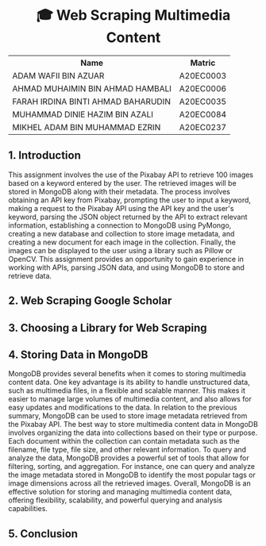 <h1 align='center'>🎓 Web Scraping Multimedia Content</h1>
<table align='center'>
  <tr>
    <th>Name</th>
    <th>Matric</th>
  </tr>
  <tr>
    <td>ADAM WAFII BIN AZUAR</td>
    <td>A20EC0003</td>
  </tr>
  <tr>
    <td>AHMAD MUHAIMIN BIN AHMAD HAMBALI</td>
    <td>A20EC0006</td>
  </tr>
    <tr>
    <td>FARAH IRDINA BINTI AHMAD BAHARUDIN</td>
    <td>A20EC0035</td>
  </tr>
    <tr>
    <td>MUHAMMAD DINIE HAZIM BIN AZALI</td>
    <td>A20EC0084</td>
  </tr>
  <tr>
    <td>MIKHEL ADAM BIN MUHAMMAD EZRIN</td>
    <td>A20EC0237</td>
  </tr>
</table>

## 1. Introduction

This assignment involves the use of the Pixabay API to retrieve 100 images based on a keyword entered by the user. The retrieved images will be stored in MongoDB along with their metadata. The process involves obtaining an API key from Pixabay, prompting the user to input a keyword, making a request to the Pixabay API using the API key and the user's keyword, parsing the JSON object returned by the API to extract relevant information, establishing a connection to MongoDB using PyMongo, creating a new database and collection to store image metadata, and creating a new document for each image in the collection. Finally, the images can be displayed to the user using a library such as Pillow or OpenCV. This assignment provides an opportunity to gain experience in working with APIs, parsing JSON data, and using MongoDB to store and retrieve data.



## 2. Web Scraping Google Scholar



## 3. Choosing a Library for Web Scraping



## 4. Storing Data in MongoDB

MongoDB provides several benefits when it comes to storing multimedia content data. One key advantage is its ability to handle unstructured data, such as multimedia files, in a flexible and scalable manner. This makes it easier to manage large volumes of multimedia content, and also allows for easy updates and modifications to the data. In relation to the previous summary, MongoDB can be used to store image metadata retrieved from the Pixabay API. The best way to store multimedia content data in MongoDB involves organizing the data into collections based on their type or purpose. Each document within the collection can contain metadata such as the filename, file type, file size, and other relevant information. To query and analyze the data, MongoDB provides a powerful set of tools that allow for filtering, sorting, and aggregation. For instance, one can query and analyze the image metadata stored in MongoDB to identify the most popular tags or image dimensions across all the retrieved images. Overall, MongoDB is an effective solution for storing and managing multimedia content data, offering flexibility, scalability, and powerful querying and analysis capabilities.

## 5. Conclusion

